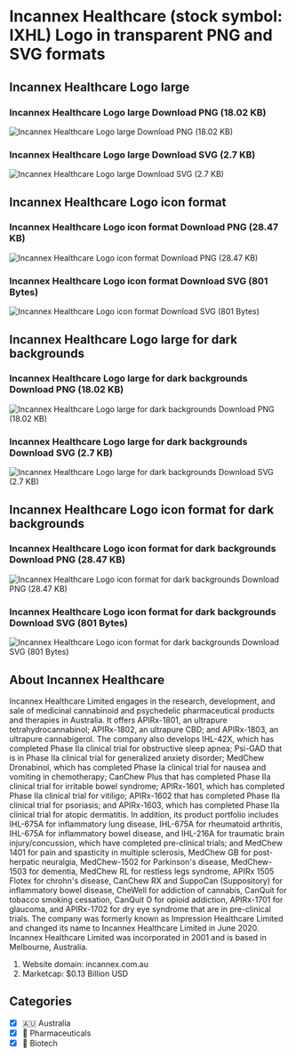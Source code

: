 # Incannex Healthcare (stock symbol: IXHL) Logo in transparent PNG and SVG formats

## Incannex Healthcare Logo large

### Incannex Healthcare Logo large Download PNG (18.02 KB)

![Incannex Healthcare Logo large Download PNG (18.02 KB)](/img/orig/IXHL_BIG-f31e59ba.png)

### Incannex Healthcare Logo large Download SVG (2.7 KB)

![Incannex Healthcare Logo large Download SVG (2.7 KB)](/img/orig/IXHL_BIG-ce3fcc12.svg)

## Incannex Healthcare Logo icon format

### Incannex Healthcare Logo icon format Download PNG (28.47 KB)

![Incannex Healthcare Logo icon format Download PNG (28.47 KB)](/img/orig/IXHL-e8be4345.png)

### Incannex Healthcare Logo icon format Download SVG (801 Bytes)

![Incannex Healthcare Logo icon format Download SVG (801 Bytes)](/img/orig/IXHL-41892c54.svg)

## Incannex Healthcare Logo large for dark backgrounds

### Incannex Healthcare Logo large for dark backgrounds Download PNG (18.02 KB)

![Incannex Healthcare Logo large for dark backgrounds Download PNG (18.02 KB)](/img/orig/IXHL_BIG.D-9bac190a.png)

### Incannex Healthcare Logo large for dark backgrounds Download SVG (2.7 KB)

![Incannex Healthcare Logo large for dark backgrounds Download SVG (2.7 KB)](/img/orig/IXHL_BIG.D-455d7017.svg)

## Incannex Healthcare Logo icon format for dark backgrounds

### Incannex Healthcare Logo icon format for dark backgrounds Download PNG (28.47 KB)

![Incannex Healthcare Logo icon format for dark backgrounds Download PNG (28.47 KB)](/img/orig/IXHL.D-9aa5f9ea.png)

### Incannex Healthcare Logo icon format for dark backgrounds Download SVG (801 Bytes)

![Incannex Healthcare Logo icon format for dark backgrounds Download SVG (801 Bytes)](/img/orig/IXHL.D-2fff4d27.svg)

## About Incannex Healthcare

Incannex Healthcare Limited engages in the research, development, and sale of medicinal cannabinoid and psychedelic pharmaceutical products and therapies in Australia. It offers APIRx-1801, an ultrapure tetrahydrocannabinol; APIRx-1802, an ultrapure CBD; and APIRx-1803, an ultrapure cannabigerol. The company also develops IHL-42X, which has completed Phase IIa clinical trial for obstructive sleep apnea; Psi-GAD that is in Phase IIa clinical trial for generalized anxiety disorder; MedChew Dronabinol, which has completed Phase Ia clinical trial for nausea and vomiting in chemotherapy; CanChew Plus that has completed Phase IIa clinical trial for irritable bowel syndrome; APIRx-1601, which has completed Phase IIa clinical trial for vitiligo; APIRx-1602 that has completed Phase IIa clinical trial for psoriasis; and APIRx-1603, which has completed Phase IIa clinical trial for atopic dermatitis. In addition, its product portfolio includes IHL-675A for inflammatory lung disease, IHL-675A for rheumatoid arthritis, IHL-675A for inflammatory bowel disease, and IHL-216A for traumatic brain injury/concussion, which have completed pre-clinical trials; and MedChew 1401 for pain and spasticity in multiple sclerosis, MedChew GB for post-herpatic neuralgia, MedChew-1502 for Parkinson's disease, MedChew-1503 for dementia, MedChew RL for restless legs syndrome, APIRx 1505 Flotex for chrohn's disease, CanChew RX and SuppoCan (Suppository) for inflammatory bowel disease, CheWell for addiction of cannabis, CanQuit for tobacco smoking cessation, CanQuit O for opioid addiction, APIRx-1701 for glaucoma, and APIRx-1702 for dry eye syndrome that are in pre-clinical trials. The company was formerly known as Impression Healthcare Limited and changed its name to Incannex Healthcare Limited in June 2020. Incannex Healthcare Limited was incorporated in 2001 and is based in Melbourne, Australia.

1. Website domain: incannex.com.au
2. Marketcap: $0.13 Billion USD


## Categories
- [x] 🇦🇺 Australia
- [x] 💊 Pharmaceuticals
- [x] 🧬 Biotech
